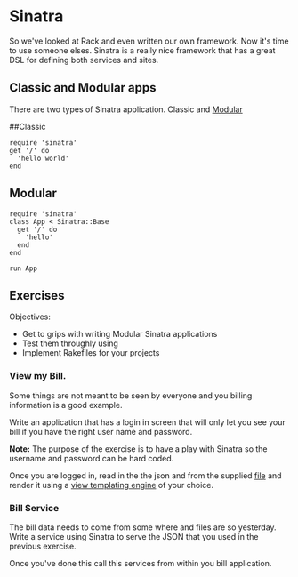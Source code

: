 # Sinatra
So we've looked at Rack and even written our own framework. Now it's time to use someone elses. Sinatra is a really nice framework that has a great DSL for defining both services and sites.

## Classic and Modular apps
There are two types of Sinatra application. Classic and [Modular](http://www.sinatrarb.com/intro.html#Sinatra::Base%20-%20Middleware,%20Libraries,%20and%20Modular%20Apps)

##Classic
```
require 'sinatra'
get '/' do
  'hello world'
end
```
## Modular
```
require 'sinatra'
class App < Sinatra::Base
  get '/' do
    'hello'
  end
end

run App
```

## Exercises
Objectives:
- Get to grips with writing Modular Sinatra applications
- Test them throughly using
- Implement Rakefiles for your projects

### View my Bill.
Some things are not meant to be seen by everyone and you billing information is a good example. 

Write an application that has a login in screen that will only let you see your bill if you have the right user name and password.

**Note:** The purpose of the exercise is to have a play with Sinatra so the username and password can be hard coded.

Once you are logged in, read in the the json and from the supplied [file](./resources/bill.json) and render it using a [view templating engine](http://www.sinatrarb.com/intro.html#Views%20/%20Templates) of your choice.

### Bill Service
The bill data needs to come from some where and files are so yesterday. Write a service using Sinatra to serve the JSON that you used in the previous exercise.

Once you've done this call this services from within you bill application.
